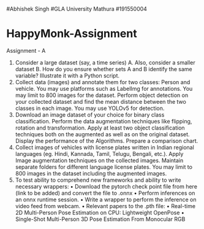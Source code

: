 #Abhishek Singh
#GLA University Mathura
#191550004

# HappyMonk-Assignment

Assignment - A
1. Consider a large dataset (say, a time series) A. Also, consider a smaller dataset B. How do you 
ensure whether sets A and B identify the same variable? Illustrate it with a Python script.
2. Collect data (images) and annotate them for two classes: Person and vehicle. You may use 
platforms such as LabelImg for annotations. You may limit to 800 images for the dataset. Perform 
object detection on your collected dataset and find the mean distance between the two classes 
in each image. You may use YOLOv5 for detection.
3. Download an image dataset of your choice for binary class classification. Perform the data 
augmentation techniques like flipping, rotation and transformation. Apply at least two object 
classification techniques both on the augmented as well as on the original dataset. Display the 
performance of the Algorithms. Prepare a comparison chart.
4. Collect images of vehicles with license plates written in Indian regional languages (eg. Hindi, 
Kannada, Tamil, Telugu, Bengali, etc.). Apply Image augmentation techniques on the collected 
images. Maintain separate folders for different language license plates. You may limit to 800 
images in the dataset including the augmented images.
5. To test ability to comprehend new frameworks and ability to write necessary wrappers:
• Download the pytorch check point file from here (link to be added) and convert the file to .onnx
• Perform inferences on an onnx runtime session.
• Write a wrapper to perform the inference on video feed from webcam.
• Relevant papers to the .pth file:
• Real-time 2D Multi-Person Pose Estimation on CPU: Lightweight OpenPose
• Single-Shot Multi-Person 3D Pose Estimation From Monocular RGB
